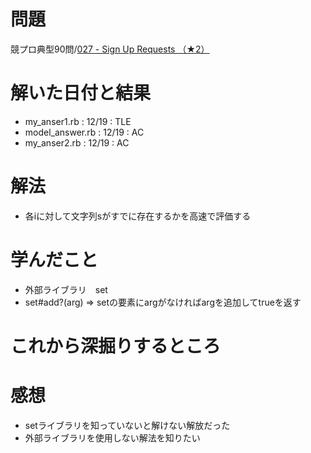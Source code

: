 # 問題
競プロ典型90問/[027 - Sign Up Requests （★2）](https://atcoder.jp/contests/typical90/tasks/typical90_aa)

# 解いた日付と結果
* my_anser1.rb : 12/19 : TLE  
* model_answer.rb : 12/19 : AC  
* my_anser2.rb : 12/19 : AC  

# 解法
* 各iに対して文字列sがすでに存在するかを高速で評価する

# 学んだこと
* 外部ライブラリ　set
* set#add?(arg) => setの要素にargがなければargを追加してtrueを返す

# これから深掘りするところ

# 感想
* setライブラリを知っていないと解けない解放だった
* 外部ライブラリを使用しない解法を知りたい